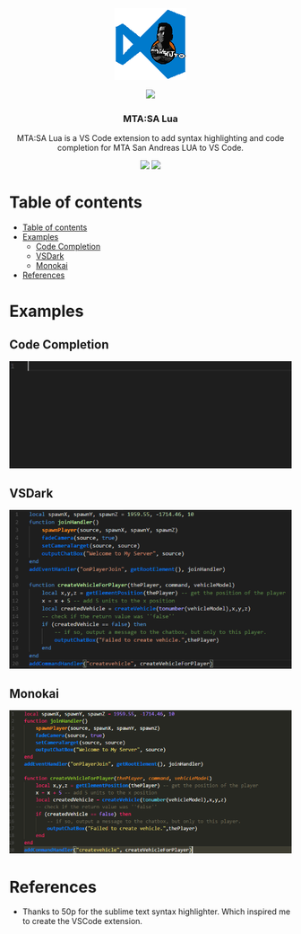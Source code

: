 <p align="center">
    <img alt="vscode-mta-sa-lua-logo" src="./images/logo.png">
</p>

<p align="center">
    <img src="https://img.shields.io/maintenance/yes/2018.svg?style=flat-square">
</p>

<h3 align="center">
  MTA:SA Lua
</h3>

<p align="center">
MTA:SA Lua is a VS Code extension to add syntax highlighting and code completion for MTA San Andreas LUA to VS Code.
</p>

<p align="center">
    <a href="https://marketplace.visualstudio.com/items?itemName=subtixx.mtasa-lua"><img src="https://img.shields.io/vscode-marketplace/v/subtixx.mtasa-lua.svg?style=flat-square" /></a>
    <a href="https://marketplace.visualstudio.com/items?itemName=subtixx.mtasa-lua"><img src="https://img.shields.io/vscode-marketplace/d/subtixx.mtasa-lua.svg?style=flat-square" /></a>
<p/>


# Table of contents

- [Table of contents](#table-of-contents)
- [Examples](#examples)
    - [Code Completion](#code-completion)
    - [VSDark](#vsdark)
    - [Monokai](#monokai)
- [References](#references)

# Examples

## Code Completion

![CodeCompletion](./images/CodeCompletion.gif)

## VSDark

![VSDark](./images/VSDark.png)

## Monokai

![Monokai](./images/Monokai.png)

# References
- Thanks to 50p for the sublime text syntax highlighter. Which inspired me to create the VSCode extension.